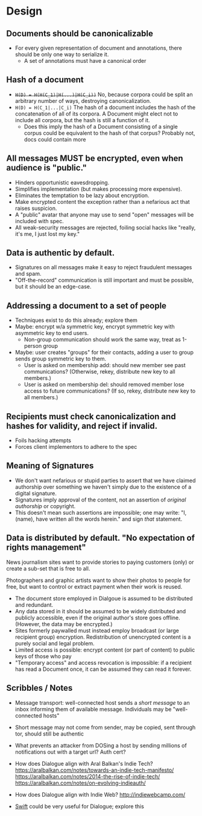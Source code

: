 # Design

## Documents should be canonicalizable

- For every given representation of document and annotations, there should be only one way to serialize it.
    - A set of annotations must have a canonical order

## Hash of a document

- ~~`H(D) = H(H(C_1)|H(...)|H(C_i))`~~ No, because corpora could be split an arbitrary number of ways, destroying canonicalization.
- `H(D) = H(C_1|...|C_i)` The hash of a document includes the hash of the concatenation of all of its corpora. A Document might elect not to include all corpora, but the hash is still a function of it.
    - Does this imply the hash of a Document consisting of a single corpus could be equivalent to the hash of that corpus? Probably not, docs could contain more

## All messages MUST be encrypted, even when audience is "public."

- Hinders opportunistic eavesdropping.
- Simplifies implementation (but makes processing more expensive).
- Eliminates the temptation to be lazy about encryption.
- Make encrypted content the exception rather than a nefarious act that raises suspicion.
- A "public" avatar that anyone may use to send "open" messages will be included with spec.
- All weak-security messages are rejected, foiling social hacks like "really, it's me, I just lost my key."

## Data is authentic by default.

- Signatures on all messages make it easy to reject fraudulent messages and spam.
- "Off-the-record" communication is still important and must be possible, but it should be an edge-case.

## Addressing a document to a set of people

- Techniques exist to do this already; explore them
- Maybe: encrypt w/a symmetric key, encrypt symmetric key with asymmetric key to end users.
    - Non-group communication should work the same way, treat as 1-person group
- Maybe: user creates "groups" for their contacts, adding a user to group sends group symmetric key to them.
    - User is asked on membership add: should new member see past communications? (Otherwise, rekey, distribute new key to all members.)
    - User is asked on membership del: should removed member lose access to future communications? (If so, rekey, distribute new key to all members.)

## Recipients must check canonicalization and hashes for validity, and reject if invalid.

- Foils hacking attempts
- Forces client implementors to adhere to the spec

## Meaning of Signatures

- We don't want nefarious or stupid parties to assert that we have claimed authorship over something we haven't simply due to the existence of a digital signature.
- Signatures imply approval of the content, not an assertion of _original authorship_ or copyright.
- This doesn't mean such assertions are impossible; one may write: "I, (name), have written all the words herein." and sign _that_ statement.

## Data is distributed by default. "No expectation of rights management"

News journalism sites want to provide stories to paying customers (only) or create a sub-set that is free to all.

Photographers and graphic artists want to show their photos to people for free, but want to control or extract payment when their work is reused.

- The document store employed in Dialgoue is assumed to be distributed and redundant.
- Any data stored in it should be assumed to be widely distributed and publicly accessible, even if the original author's store goes offline. (However, the data may be encrypted.)
- Sites formerly paywalled must instead employ broadcast (or large recipient group) encryption. Redistribution of unencrypted content is a purely social and legal problem. 
- Limited access is possible: encrypt content (or part of content) to public keys of those who pay
- "Temporary access" and access revocation is impossible: if a recipient has read a Document once, it can be assumed they can read it forever.

## Scribbles / Notes

- Message transport: well-connected host sends a *short message* to an inbox informing them of available message. Individuals may be "well-connected hosts"

- Short message may not come from sender, may be copied, sent through tor, should still be authentic

- What prevents an attacker from DOSing a host by sending millions of notifications out with a target url? Auth cert?

- How does Dialogue align with Aral Balkan's Indie Tech? https://aralbalkan.com/notes/towards-an-indie-tech-manifesto/ https://aralbalkan.com/notes/2014-the-rise-of-indie-tech/ https://aralbalkan.com/notes/on-evolving-indieauth/

- How does Dialogue align with Indie Web? http://indiewebcamp.com/

- [Swift](http://libswift.org/) could be very useful for Dialogue; explore this
